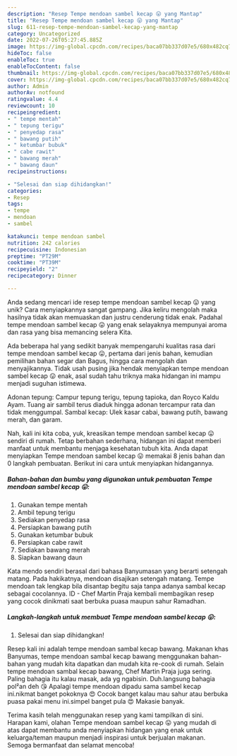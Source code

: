 ```yaml
---
description: "Resep Tempe mendoan sambel kecap 😛 yang Mantap"
title: "Resep Tempe mendoan sambel kecap 😛 yang Mantap"
slug: 611-resep-tempe-mendoan-sambel-kecap-yang-mantap
category: Uncategorized
date: 2022-07-26T05:27:45.885Z
image: https://img-global.cpcdn.com/recipes/baca07bb337d07e5/680x482cq70/tempe-mendoan-sambel-kecap-foto-resep-utama.jpg
hideToc: false
enableToc: true
enableTocContent: false
thumbnail: https://img-global.cpcdn.com/recipes/baca07bb337d07e5/680x482cq70/tempe-mendoan-sambel-kecap-foto-resep-utama.jpg
cover: https://img-global.cpcdn.com/recipes/baca07bb337d07e5/680x482cq70/tempe-mendoan-sambel-kecap-foto-resep-utama.jpg
author: Admin
authorAv: notfound
ratingvalue: 4.4
reviewcount: 10
recipeingredient:
- " tempe mentah"
- " tepung terigu"
- " penyedap rasa"
- " bawang putih"
- " ketumbar bubuk"
- " cabe rawit"
- " bawang merah"
- " bawang daun"
recipeinstructions:

- "Selesai dan siap dihidangkan!"
categories:
- Resep
tags:
- tempe
- mendoan
- sambel

katakunci: tempe mendoan sambel 
nutrition: 242 calories
recipecuisine: Indonesian
preptime: "PT29M"
cooktime: "PT39M"
recipeyield: "2"
recipecategory: Dinner

---
```





Anda sedang mencari ide resep tempe mendoan sambel kecap 😛 yang unik? Cara menyiapkannya sangat gampang. Jika keliru mengolah maka hasilnya tidak akan memuaskan dan justru cenderung tidak enak. Padahal tempe mendoan sambel kecap 😛 yang enak selayaknya mempunyai aroma dan rasa yang bisa memancing selera Kita.





Ada beberapa hal yang sedikit banyak mempengaruhi kualitas rasa dari tempe mendoan sambel kecap 😛, pertama dari jenis bahan, kemudian pemilihan bahan segar dan Bagus, hingga cara mengolah dan menyajikannya. Tidak usah pusing jika hendak menyiapkan tempe mendoan sambel kecap 😛 enak,      asal sudah tahu triknya maka hidangan ini mampu menjadi suguhan istimewa.














Adonan tepung: Campur tepung terigu, tepung tapioka, dan Royco Kaldu Ayam. Tuang air sambil terus diaduk hingga adonan tercampur rata dan tidak menggumpal. Sambal kecap: Ulek kasar cabai, bawang putih, bawang merah, dan garam.






Nah, kali ini kita coba, yuk, kreasikan tempe mendoan sambel kecap 😛 sendiri di rumah. Tetap berbahan sederhana, hidangan ini dapat memberi manfaat untuk membantu menjaga kesehatan tubuh kita. Anda dapat menyiapkan Tempe mendoan sambel kecap 😛 memakai 8 jenis bahan dan 0 langkah pembuatan. Berikut ini cara untuk menyiapkan hidangannya.

<!--inarticleads1-->

##### Bahan-bahan dan bumbu yang digunakan untuk pembuatan Tempe mendoan sambel kecap 😛:

1. Gunakan  tempe mentah
1. Ambil  tepung terigu
1. Sediakan  penyedap rasa
1. Persiapkan  bawang putih
1. Gunakan  ketumbar bubuk
1. Persiapkan  cabe rawit
1. Sediakan  bawang merah
1. Siapkan  bawang daun


Kata mendo sendiri berasal dari bahasa Banyumasan yang berarti setengah matang. Pada hakikatnya, mendoan disajikan setengah matang. Tempe mendoan tak lengkap bila disantap begitu saja tanpa adanya sambal kecap sebagai cocolannya. ID - Chef Martin Praja kembali membagikan resep yang cocok dinikmati saat berbuka puasa maupun sahur Ramadhan. 

<!--inarticleads2-->

##### Langkah-langkah untuk membuat Tempe mendoan sambel kecap 😛:


1. Selesai dan siap dihidangkan!

Resep kali ini adalah tempe mendoan sambal kecap bawang. Makanan khas Banyumas, tempe mendoan sambal kecap bawang menggunakan bahan-bahan yang mudah kita dapatkan dan mudah kita re-cook di rumah. Selain tempe mendoan sambal kecap bawang, Chef Martin Praja juga sering. Paling bahagia itu kalau masak, ada yg ngabisin. Duh.langsung bahagia pol²an deh 😘 Apalagi tempe mendoan dipadu sama sambel kecap ini.nikmat banget pokoknya 😍 Cocok banget kalau mau sahur atau berbuka puasa pakai menu ini.simpel banget pula 😍 Makasie banyak. 

Terima kasih telah menggunakan resep yang kami tampilkan di sini. Harapan kami, olahan Tempe mendoan sambel kecap 😛 yang mudah di atas dapat membantu anda menyiapkan hidangan yang enak untuk keluarga/teman maupun menjadi inspirasi untuk berjualan makanan. Semoga bermanfaat dan selamat mencoba!
